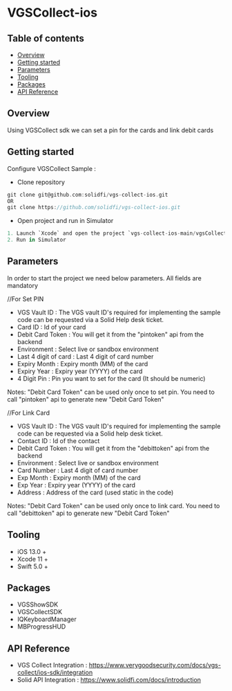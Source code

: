 # VGSCollect-ios

## Table of contents
- [Overview](#overview)
- [Getting started](#getting-started)
- [Parameters](#parameters)
- [Tooling](#tooling)
- [Packages](#third-party-libraries)
- [API Reference](#api-reference)


## Overview
Using VGSCollect sdk we can set a pin for the cards and link debit cards

## Getting started
Configure VGSCollect Sample :
- Clone repository
```groovy
git clone git@github.com:solidfi/vgs-collect-ios.git
OR
git clone https://github.com/solidfi/vgs-collect-ios.git
```
- Open project and run in Simulator
```groovy
1. Launch `Xcode` and open the project `vgs-collect-ios-main/vgsCollect.xcodeproj`
2. Run in Simulator
```

## Parameters

In order to start the project we need below parameters. All fields are mandatory

//For Set PIN
- VGS Vault ID : The VGS vault ID's required for implementing the sample code can be requested via a Solid Help desk ticket.
- Card ID : Id of your card
- Debit Card Token : You will get it from the "pintoken" api from the backend
- Environment :  Select live or sandbox environment
- Last 4 digit of card : Last 4 digit of card number
- Expiry Month : Expiry month (MM) of the card
- Expiry Year : Expiry year (YYYY) of the card
- 4 Digit Pin : Pin you want to set for the card (It should be numeric)

Notes: "Debit Card Token" can be used only once to set pin. You need to call "pintoken" api to generate new "Debit Card Token"

//For Link Card
- VGS Vault ID : The VGS vault ID's required for implementing the sample code can be requested via a Solid help desk ticket.
- Contact ID : Id of the contact
- Debit Card Token : You will get it from the "debittoken" api from the backend
- Environment :  Select live or sandbox environment
- Card Number : Last 4 digit of card number
- Exp Month : Expiry month (MM) of the card
- Exp Year : Expiry year (YYYY) of the card
- Address : Address of the card (used static in the code)

Notes: "Debit Card Token" can be used only once to link card. You need to call "debittoken" api to generate new "Debit Card Token"  

## Tooling
- iOS 13.0 +
- Xcode 11 +
- Swift 5.0 +

## Packages
- VGSShowSDK
- VGSCollectSDK
- IQKeyboardManager
- MBProgressHUD

## API Reference
- VGS Collect Integration : https://www.verygoodsecurity.com/docs/vgs-collect/ios-sdk/integration
- Solid API Integration : https://www.solidfi.com/docs/introduction
